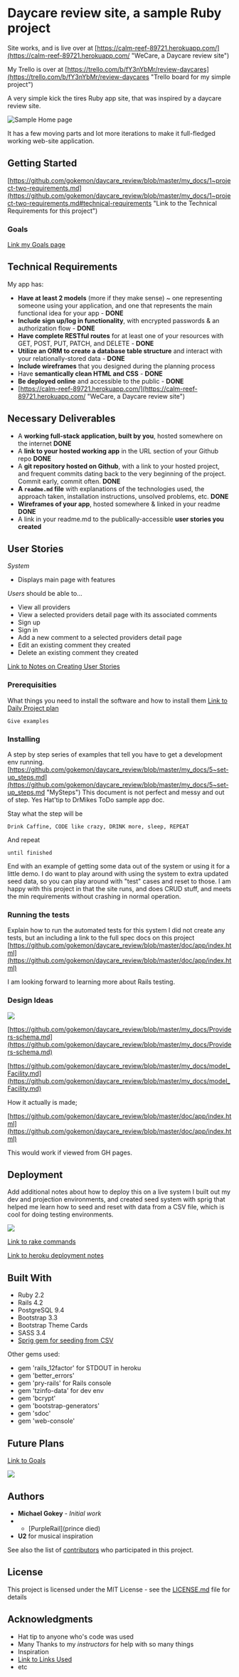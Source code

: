 # Daycare review site, a sample Ruby project #

Site works, and is live over at
[https://calm-reef-89721.herokuapp.com/](https://calm-reef-89721.herokuapp.com/ "WeCare, a Daycare review site")

My Trello is over at
[https://trello.com/b/fY3nYbMr/review-daycares](https://trello.com/b/fY3nYbMr/review-daycares "Trello board for my simple project")


A very simple kick the tires Ruby app site, that was inspired by a daycare review site. 

![Sample Home page](https://github.com/gokemon/daycare_review/blob/master/my_docs/visual_assets/home.png)

It has a few moving parts and lot more iterations to make it full-fledged working web-site application.

## Getting Started


[https://github.com/gokemon/daycare_review/blob/master/my_docs/1~project-two-requirements.md](https://github.com/gokemon/daycare_review/blob/master/my_docs/1~project-two-requirements.md#technical-requirements "Link to the Technical Requirements for this project")

### Goals
[Link my Goals page](https://github.com/gokemon/daycare_review/blob/master/my_docs/goals.md)



## Technical Requirements
My app has:

- **Have at least 2 models** (more if they make sense) ~ one representing someone using your application, and one that represents the main functional idea for your app  - **DONE**
- **Include sign up/log in functionality**, with encrypted passwords & an authorization flow - **DONE**
- **Have complete RESTful routes** for at least one of your resources with GET, POST, PUT, PATCH, and DELETE - **DONE**
- **Utilize an ORM to create a database table structure** and interact with your relationally-stored data - **DONE**
- **Include wireframes** that you designed during the planning process
- Have **semantically clean HTML and CSS** - **DONE**
- **Be deployed online** and accessible to the public - **DONE**
- [https://calm-reef-89721.herokuapp.com/](https://calm-reef-89721.herokuapp.com/ "WeCare, a Daycare review site")

## Necessary Deliverables
- A **working full-stack application, built by you**, hosted somewhere on the internet **DONE**
- A **link to your hosted working app** in the URL section of your Github repo  **DONE** 
- A **git repository hosted on Github**, with a link to your hosted project, and frequent commits dating back to the very beginning of the project. Commit early, commit often. **DONE**
- **A `readme.md` file** with explanations of the technologies used, the approach taken, installation instructions, unsolved problems, etc.  **DONE**
- **Wireframes of your app**, hosted somewhere & linked in your readme  **DONE**
- A link in your readme.md to the publically-accessible **user stories you created** 

## User Stories

*System*

- Displays main page with features

*Users* should be able to...

- View all providers
- View a selected providers detail page with its associated comments
- Sign up
- Sign in
- Add a new comment to a selected providers detail page
- Edit an existing comment they created
- Delete an existing comment they created

[Link to Notes on Creating User Stories](https://github.com/gokemon/daycare_review/blob/master/my_docs/Notes_on_Writing-User-Stories.md)


### Prerequisities

What things you need to install the software and how to install them
[Link to Daily Project plan](https://github.com/gokemon/daycare_review/blob/master/my_docs/2~daily_plan.md)

```
Give examples
```

### Installing

A step by step series of examples that tell you have to get a development env running.
[https://github.com/gokemon/daycare_review/blob/master/my_docs/5~set-up_steps.md](https://github.com/gokemon/daycare_review/blob/master/my_docs/5~set-up_steps.md "MySteps")
This document is not perfect and messy and out of step. Yes Hat'tip to DrMikes ToDo sample app doc.

Stay what the step will be

```
Drink Caffine, CODE like crazy, DRINK more, sleep, REPEAT 
```

And repeat

```
until finished
```

End with an example of getting some data out of the system or using it for a little demo. I do want to play around with using the system to extra updated seed data, so you can play around with "test" cases and reset to those. I am happy with this project in that the site runs, and does CRUD stuff, and meets the min requirements without crashing in normal operation. 

### Running the tests

Explain how to run the automated tests for this system
I did not create any tests, but an including a link to the full spec docs on this project
[https://github.com/gokemon/daycare_review/blob/master/doc/app/index.html](https://github.com/gokemon/daycare_review/blob/master/doc/app/index.html)

I am looking forward to learning more about Rails testing.



### Design Ideas

![](https://github.com/gokemon/daycare_review/blob/master/my_docs/visual_assets/er.png)

[https://github.com/gokemon/daycare_review/blob/master/my_docs/Providers-schema.md](https://github.com/gokemon/daycare_review/blob/master/my_docs/Providers-schema.md)

[https://github.com/gokemon/daycare_review/blob/master/my_docs/model_Facility.md](https://github.com/gokemon/daycare_review/blob/master/my_docs/model_Facility.md)

How it actually is made;

[https://github.com/gokemon/daycare_review/blob/master/doc/app/index.html](https://github.com/gokemon/daycare_review/blob/master/doc/app/index.html)

This would work if viewed from GH pages.


## Deployment

Add additional notes about how to deploy this on a live system
I built out my dev and projection environments, and created seed system with sprig that helped me learn how to seed and reset with data from a CSV file, which is cool for doing testing environments. 

![](https://github.com/gokemon/daycare_review/blob/master/my_docs/visual_assets/troubleshooting.png)



[Link to rake commands](https://github.com/gokemon/daycare_review/blob/master/my_docs/rake-commands.md)


[Link to heroku deployment notes](https://github.com/gokemon/daycare_review/blob/master/my_docs/4~heroku-deployment.md)

## Built With

- Ruby 2.2
- Rails 4.2
- PostgreSQL 9.4
- Bootstrap 3.3
- Bootstrap Theme Cards
- SASS 3.4
- [Sprig gem for seeding from CSV](http://code.viget.com/sprig/)

Other gems used:

- gem 'rails_12factor' for STDOUT in heroku
- gem 'better_errors'
- gem 'pry-rails' for Rails console
- gem 'tzinfo-data' for dev env
- gem 'bcrypt'
- gem 'bootstrap-generators'
- gem 'sdoc'
- gem 'web-console'

## Future Plans ##
[Link to Goals
](https://github.com/gokemon/daycare_review/blob/master/my_docs/goals.md#things-to-do)

![](https://raw.githubusercontent.com/gokemon/daycare_review/master/my_docs/visual_assets/enhanced_profile.png)

## Authors

* **Michael Gokey** - *Initial work* 
* - [PurpleRail](prince died)
* **U2** for musical inspiration

See also the list of [contributors](https://github.com/your/project/contributors) who participated in this project.

## License

This project is licensed under the MIT License - see the [LICENSE.md](LICENSE.md) file for details

## Acknowledgments

* Hat tip to anyone who's code was used
* Many Thanks to my *instructors* for help with so many things
* Inspiration
* [Link to Links Used](https://github.com/gokemon/daycare_review/blob/master/my_docs/links-used.md)
* etc





